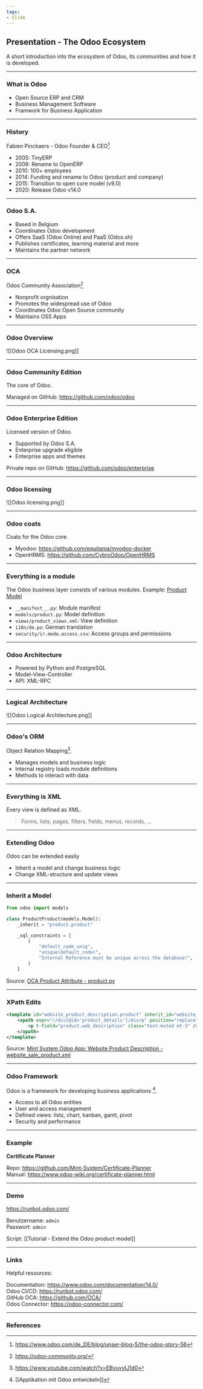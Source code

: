 ```yaml
---
tags:
- Slide
---
```

## Presentation - The Odoo Ecosystem

A short introduction into the ecosystem of Odoo, its communities and how it is developed.

---
### What is Odoo

* Open Source ERP and CRM
* Business Management Software
* Framwork for Business Application

---
### History

Fabien Pinckaers - Odoo Founder & CEO[^1].

* 2005: TinyERP
* 2008: Rename to OpenERP
* 2010: 100+ employees
* 2014: Funding and rename to Odoo (product and company)
* 2015: Transition to open core model (v9.0)
* 2020: Release Odoo v14.0

---
### Odoo S.A.

* Based in Belgium
* Coordinates Odoo development
* Offers SaaS (Odoo Online) and PaaS (Odoo.sh)
* Publishes certificates, learning material and more
* Maintains the partner network

---
### OCA

Odoo Community Association[^4]

* Nonprofit orgnisation
* Promotes the widespread use of Odoo
* Coordinates Odoo Open Source community
* Maintains OSS Apps

---
### Odoo Overview

![[Odoo OCA Licensing.png]]

---

### Odoo Community Edition

The core of Odoo.

Managed on GitHub: <https://github.com/odoo/odoo>

---
### Odoo Enterprise Edition

Licensed version of Odoo.

* Supported by Odoo S.A.
* Enterprise upgrade eligible
* Enterprise apps and themes

Private repo on GitHub: <https://github.com/odoo/enterprise>

---
### Odoo licensing

![[Odoo licensing.png]]

---
### Odoo coats

Coats for the Odoo core.

* Myodoo: <https://github.com/equitania/myodoo-docker>
* OpenHRMS: <https://github.com/CybroOdoo/OpenHRMS>

---
### Everything is a module

The Odoo business layer consists of various modules. Example: [Product Model](https://github.com/odoo/odoo/tree/14.0/addons/product)

* `__manifest__.py`:  Module manifest
* `models/product.py`: Model definition
* `views/product_views.xml`: View definition
* `i18n/de.po`: German translation
* `security/ir.mode.access.csv`: Access groups and permissions

---
### Odoo Architecture

* Powered by Python and PostgreSQL
* Model-View-Controller
* API: XML-RPC

---
### Logical Architecture

![[Odoo Logical Architecture.png]]

---
###  Odoo's ORM

Object Relation Mapping[^2].

* Manages models and business logic
* Internal registry loads module definitions
* Methods to interact with data

---
### Everything is XML

Every view is defined as XML.

> Forms, lists, pages, filters, fields, menus, records, ...

---
### Extending Odoo

Odoo can be extended easily

* Inherit a model and change business logic
* Change XML-structure and update views

---
### Inherit a Model

```py
from odoo import models

class ProductProduct(models.Model):
    _inherit = "product.product"

    _sql_constraints = [
        (
            "default_code_uniq",
            "unique(default_code)",
            "Internal Reference must be unique across the database!",
        )
    ]
```

Source: [OCA Product Attribute - product.py](https://github.com/OCA/product-attribute/blob/14.0/product_code_unique/models/product.py)

---
### XPath Edits

```xml
<template id="website_product_description.product" inherit_id="website_sale.product">
	<xpath expr="//div[@id='product_details']/div/p" position="replace">
		<p t-field="product.web_description" class="text-muted mt-3" />
	</xpath>
</template>
```

Source: [Mint System Odoo App: Website Product Description - website_sale_product.xml](https://github.com/Mint-System/Odoo-App-Website-Product-Description/blob/14.0/views/website_sale_product.xml)

---
### Odoo Framework

Odoo is a framework for developing business applications [^3].

* Access to all Odoo entities
* User and access management
* Defined views: lists, chart, kanban, gantt, pivot
* Security and performance

---
### Example

**Certificate Planner**

Repo: <https://github.com/Mint-System/Certificate-Planner>\
Manual: <https://www.odoo-wiki.org/certificate-planner.html>

---
### Demo

<https://runbot.odoo.com/>

Benutzername: `admin`\
Passwort: `admin`

Script: [[Tutorial - Extend the Odoo product model]]

---
### Links

Helpful resources:

Documentation: <https://www.odoo.com/documentation/14.0/>\
Odoo CI/CD: <https://runbot.odoo.com/>\
GitHub OCA: <https://github.com/OCA/>\
Odoo Connector: <https://odoo-connector.com/>

---
### References

[^1]: <https://www.odoo.com/de_DE/blog/unser-blog-5/the-odoo-story-56>
[^2]: <https://www.youtube.com/watch?v=EBvuvyIJ1d0>
[^3]: [[Applikation mit Odoo entwickeln]]
[^4]: <https://odoo-community.org/>